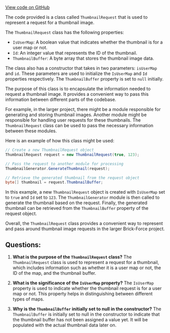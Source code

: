 [View code on GitHub](https://github.com/TieHaxJan/Brick-Force/Assembly-CSharp\ThumbnailRequest.cs)

The code provided is a class called `ThumbnailRequest` that is used to represent a request for a thumbnail image. 

The `ThumbnailRequest` class has the following properties:

- `IsUserMap`: A boolean value that indicates whether the thumbnail is for a user map or not.
- `Id`: An integer value that represents the ID of the thumbnail.
- `ThumbnailBuffer`: A byte array that stores the thumbnail image data.

The class also has a constructor that takes in two parameters: `isUserMap` and `id`. These parameters are used to initialize the `IsUserMap` and `Id` properties respectively. The `ThumbnailBuffer` property is set to `null` initially.

The purpose of this class is to encapsulate the information needed to request a thumbnail image. It provides a convenient way to pass this information between different parts of the codebase. 

For example, in the larger project, there might be a module responsible for generating and storing thumbnail images. Another module might be responsible for handling user requests for these thumbnails. The `ThumbnailRequest` class can be used to pass the necessary information between these modules.

Here is an example of how this class might be used:

```csharp
// Create a new ThumbnailRequest object
ThumbnailRequest request = new ThumbnailRequest(true, 123);

// Pass the request to another module for processing
ThumbnailGenerator.GenerateThumbnail(request);

// Retrieve the generated thumbnail from the request object
byte[] thumbnail = request.ThumbnailBuffer;
```

In this example, a new `ThumbnailRequest` object is created with `IsUserMap` set to `true` and `Id` set to `123`. The `ThumbnailGenerator` module is then called to generate the thumbnail based on the request. Finally, the generated thumbnail can be retrieved from the `ThumbnailBuffer` property of the request object.

Overall, the `ThumbnailRequest` class provides a convenient way to represent and pass around thumbnail image requests in the larger Brick-Force project.
## Questions: 
 1. **What is the purpose of the `ThumbnailRequest` class?**
The `ThumbnailRequest` class is used to represent a request for a thumbnail, which includes information such as whether it is a user map or not, the ID of the map, and the thumbnail buffer.

2. **What is the significance of the `IsUserMap` property?**
The `IsUserMap` property is used to indicate whether the thumbnail request is for a user map or not. This property helps in distinguishing between different types of maps.

3. **Why is the `ThumbnailBuffer` initially set to null in the constructor?**
The `ThumbnailBuffer` is initially set to null in the constructor to indicate that the thumbnail buffer has not been assigned a value yet. It will be populated with the actual thumbnail data later on.